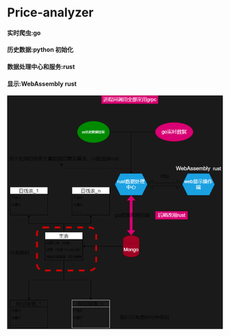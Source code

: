 # Price-analyzer
#### 实时爬虫:go 
#### 历史数据:python 初始化
#### 数据处理中心和服务:rust 
#### 显示:WebAssembly rust
![avatar](./map.png)
